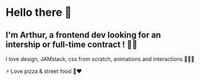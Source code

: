 # Hello there 👋

## I'm Arthur, a frontend dev looking for an intership or full-time contract ! 🤘🏼

I love design, JAMstack, css from scratch, animations and interactions 👨🏻‍💻

⚡ Love pizza & street food 🤪❤️


<!--
**ArthurSalle/ArthurSalle** is a ✨ _special_ ✨ repository because its `README.md` (this file) appears on your GitHub profile.

Here are some ideas to get you started:

- 🔭 I’m currently working on ...
- 🌱 I’m currently learning ...
- 👯 I’m looking to collaborate on ...
- 🤔 I’m looking for help with ...
- 💬 Ask me about ...
- 📫 How to reach me: ...
- 😄 Pronouns: ...
- ⚡ Fun fact: ...
-->
